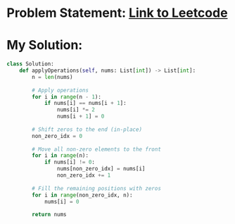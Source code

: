 # Problem Statement: [Link to Leetcode](https://leetcode.com/problems/apply-operations-to-an-array/?envType=daily-question&envId=2025-03-01)
# My Solution: 
```python
class Solution:
    def applyOperations(self, nums: List[int]) -> List[int]:
        n = len(nums)
        
        # Apply operations
        for i in range(n - 1):
            if nums[i] == nums[i + 1]:
                nums[i] *= 2
                nums[i + 1] = 0
        
        # Shift zeros to the end (in-place)
        non_zero_idx = 0
        
        # Move all non-zero elements to the front
        for i in range(n):
            if nums[i] != 0:
                nums[non_zero_idx] = nums[i]
                non_zero_idx += 1
        
        # Fill the remaining positions with zeros
        for i in range(non_zero_idx, n):
            nums[i] = 0
        
        return nums
        
```
